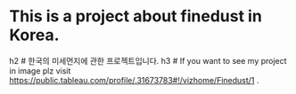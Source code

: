 # This is a project about finedust in Korea.
h2 # 한국의 미세먼지에 관한 프로젝트입니다.
h3 # If you want to see my project in image plz visit https://public.tableau.com/profile/.31673783#!/vizhome/Finedust/1 .

